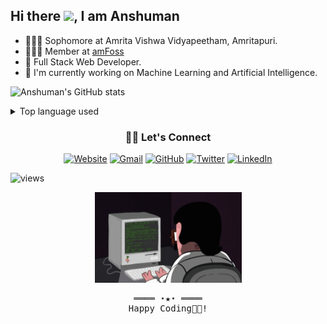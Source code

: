## Hi there <img src="https://raw.githubusercontent.com/MartinHeinz/MartinHeinz/master/wave.gif" width="35">, I am Anshuman

- 👨🏻‍🎓 Sophomore at Amrita Vishwa Vidyapeetham, Amritapuri.
- 👨🏻‍💻 Member at [amFoss](https://amfoss.in/)
- 🚀 Full Stack Web Developer.
- 🌱 I'm currently working on Machine Learning and Artificial Intelligence.

![Anshuman's GitHub stats](https://github-readme-stats.vercel.app/api?username=anshuman-8&show_icons=true&theme=prussian)

<details>
<summary>Top language used</summary>
<p >
    <img alt = "Top Language" src="https://github-readme-stats.vercel.app/api/top-langs/?username=anshuman-8&hide=html,&layout=compact&theme=prussian"
    
</p>

</details>



<div align="center">
<h3>🙋‍♂️ Let's Connect</h3>
</div>

<p align="center">
  <a href="https://anshuman-8.github.io/"><img src="https://img.icons8.com/bubbles/50/000000/web.png" alt="Website"/></a>
        <a href="mailto:anshuman8swain@gmail.com"><img src="https://img.icons8.com/bubbles/50/000000/gmail.png" alt="Gmail"/></a>
        <a href="https://github.com/anshuman-8"><img src="https://img.icons8.com/bubbles/50/000000/github.png" alt="GitHub"/></a>
        <a className='m-3' href="https://twitter.com/Anshuman_8_"><img src="https://img.icons8.com/bubbles/50/000000/twitter-circled.png" alt="Twitter"/></a>
        <a href="https://www.linkedin.com/in/anshuman-swain-1529b2219/"><img src="https://img.icons8.com/bubbles/50/000000/linkedin.png" alt="LinkedIn"/></a>
        


</p>

![views](https://komarev.com/ghpvc/?username=anshuman-8&color=10507d)

<!-- Footer -->
<samp>
  <p align="center">
  <img width="235" height="145" src="./tenor.gif">
  </p>
  <p align="center">
    ════ ⋆★⋆ ════
        <br>
         Happy Coding👨‍💻!
        <br>
    </p>

</samp>

